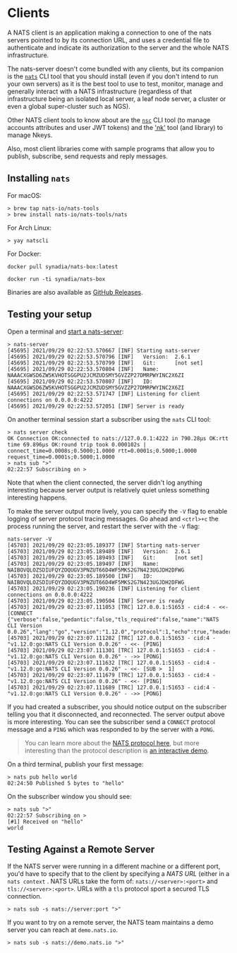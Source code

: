# Clients

A NATS client is an application making a connection to one of the nats servers pointed to by its connection URL, and uses a credential file to authenticate and indicate its authorization to the server and the whole NATS infrastructure.

The nats-server doesn't come bundled with any clients, but its companion is the [`nats`](/nats-tools/natscli.md) CLI tool that you should install (even if you don't intend to run your own servers) as it is the best tool to use to test, monitor, manage and generally interact with a NATS infrastructure (regardless of that infrastructure being an isolated local server, a leaf node server, a cluster or even a global super-cluster such as NGS).

Other NATS client tools to know about are the [`nsc`](/nats-tools/nsc) CLI tool (to manage accounts attributes and user JWT tokens) and the ['nk'](/nats-tools/nk.md) tool (and library) to manage Nkeys.

Also, most client libraries come with sample programs that allow you to publish, subscribe, send requests and reply messages.

## Installing `nats`

For macOS:

```text
> brew tap nats-io/nats-tools
> brew install nats-io/nats-tools/nats
```

For Arch Linux:

```text
> yay natscli
```

For Docker:

```text
docker pull synadia/nats-box:latest

docker run -ti synadia/nats-box
```

Binaries are also available as [GitHub Releases](https://github.com/nats-io/natscli/releases).

## Testing your setup

Open a terminal and [start a nats-server](/nats-server/running/README.md):

```text
> nats-server
[45695] 2021/09/29 02:22:53.570667 [INF] Starting nats-server
[45695] 2021/09/29 02:22:53.570796 [INF]   Version:  2.6.1
[45695] 2021/09/29 02:22:53.570799 [INF]   Git:      [not set]
[45695] 2021/09/29 02:22:53.570804 [INF]   Name:     NAAACXGWSD6ZW5KVHOTSGGPU2JCMZUDSMY5GVZZP27DMRPWYINC2X6ZI
[45695] 2021/09/29 02:22:53.570807 [INF]   ID:       NAAACXGWSD6ZW5KVHOTSGGPU2JCMZUDSMY5GVZZP27DMRPWYINC2X6ZI
[45695] 2021/09/29 02:22:53.571747 [INF] Listening for client connections on 0.0.0.0:4222
[45695] 2021/09/29 02:22:53.572051 [INF] Server is ready
```

On another terminal session start a subscriber using the `nats` CLI tool:

```text
> nats server check
OK Connection OK:connected to nats://127.0.0.1:4222 in 790.28µs OK:rtt time 69.896µs OK:round trip took 0.000102s | connect_time=0.0008s;0.5000;1.0000 rtt=0.0001s;0.5000;1.0000 request_time=0.0001s;0.5000;1.0000
> nats sub ">"
02:22:57 Subscribing on >
```

Note that when the client connected, the server didn't log anything interesting because server output is relatively quiet unless something interesting happens.

To make the server output more lively, you can specify the `-V` flag to enable logging of server protocol tracing messages. Go ahead and `<ctrl>+c` the process running the server, and restart the server with the `-V` flag:

```text
nats-server -V
[45703] 2021/09/29 02:23:05.189377 [INF] Starting nats-server
[45703] 2021/09/29 02:23:05.189489 [INF]   Version:  2.6.1
[45703] 2021/09/29 02:23:05.189493 [INF]   Git:      [not set]
[45703] 2021/09/29 02:23:05.189497 [INF]   Name:     NAIBOVQLOZSDIUFQYZOQUGV3PNZUT66D4WF5MKS2G7N423UGJDH2DFWG
[45703] 2021/09/29 02:23:05.189500 [INF]   ID:       NAIBOVQLOZSDIUFQYZOQUGV3PNZUT66D4WF5MKS2G7N423UGJDH2DFWG
[45703] 2021/09/29 02:23:05.190236 [INF] Listening for client connections on 0.0.0.0:4222
[45703] 2021/09/29 02:23:05.190504 [INF] Server is ready
[45703] 2021/09/29 02:23:07.111053 [TRC] 127.0.0.1:51653 - cid:4 - <<- [CONNECT {"verbose":false,"pedantic":false,"tls_required":false,"name":"NATS CLI Version 0.0.26","lang":"go","version":"1.12.0","protocol":1,"echo":true,"headers":true,"no_responders":true}]
[45703] 2021/09/29 02:23:07.111282 [TRC] 127.0.0.1:51653 - cid:4 - "v1.12.0:go:NATS CLI Version 0.0.26" - <<- [PING]
[45703] 2021/09/29 02:23:07.111301 [TRC] 127.0.0.1:51653 - cid:4 - "v1.12.0:go:NATS CLI Version 0.0.26" - ->> [PONG]
[45703] 2021/09/29 02:23:07.111632 [TRC] 127.0.0.1:51653 - cid:4 - "v1.12.0:go:NATS CLI Version 0.0.26" - <<- [SUB >  1]
[45703] 2021/09/29 02:23:07.111679 [TRC] 127.0.0.1:51653 - cid:4 - "v1.12.0:go:NATS CLI Version 0.0.26" - <<- [PING]
[45703] 2021/09/29 02:23:07.111689 [TRC] 127.0.0.1:51653 - cid:4 - "v1.12.0:go:NATS CLI Version 0.0.26" - ->> [PONG]
```

If you had created a subscriber, you should notice output on the subscriber telling you that it disconnected, and reconnected. The server output above is more interesting. You can see the subscriber send a `CONNECT` protocol message and a `PING` which was responded to by the server with a `PONG`.

> You can learn more about the [NATS protocol here](/nats-protocol/nats-protocol/README.md), but more interesting than the protocol description is [an interactive demo](../nats-protocol/nats-protocol-demo.md).

On a third terminal, publish your first message:

```text
> nats pub hello world
02:24:50 Published 5 bytes to "hello"
```

On the subscriber window you should see:

```text
> nats sub ">"
02:22:57 Subscribing on >
[#1] Received on "hello"
world
```

## Testing Against a Remote Server

If the NATS server were running in a different machine or a different port, you'd have to specify that to the client by specifying a _NATS URL_ (either in a `nats context` . NATS URLs take the form of: `nats://<server>:<port>` and `tls://<server>:<port>`. URLs with a `tls` protocol sport a secured TLS connection.

```text
> nats sub -s nats://server:port ">"
```

If you want to try on a remote server, the NATS team maintains a demo server you can reach at `demo.nats.io`.

```text
> nats sub -s nats://demo.nats.io ">"
```

